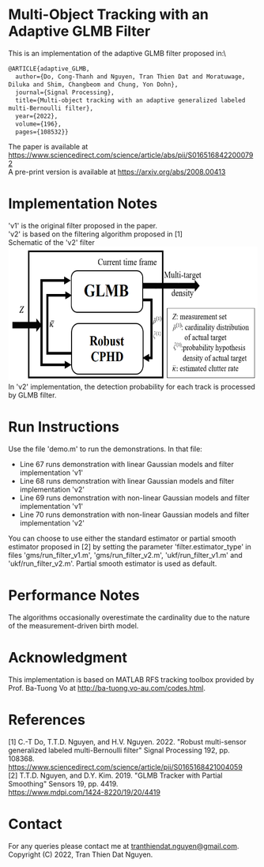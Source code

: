 # Multi-Object Tracking with an Adaptive GLMB Filter
This is an implementation of the adaptive GLMB filter proposed in:\
```
@ARTICLE{adaptive_GLMB, 
  author={Do, Cong-Thanh and Nguyen, Tran Thien Dat and Moratuwage, Diluka and Shim, Changbeom and Chung, Yon Dohn}, 
  journal={Signal Processing}, 
  title={Multi-object tracking with an adaptive generalized labeled multi-Bernoulli filter}, 
  year={2022},
  volume={196},
  pages={108532}}
```
The paper is available at https://www.sciencedirect.com/science/article/abs/pii/S0165168422000792 \
A pre-print version is available at https://arxiv.org/abs/2008.00413
# Implementation Notes
'v1' is the original filter proposed in the paper. \
'v2' is based on the filtering algorithm proposed in [1] \
Schematic of the 'v2' filter \
<img src="https://github.com/TranThienDat-Nguyen/adaptive-GLMB/blob/main/v2_filter_schematic.png" width="600" height="272"> \
In 'v2' implementation, the detection probability for each track is processed by GLMB filter.
# Run Instructions
Use the file 'demo.m' to run the demonstrations. In that file:
- Line 67 runs demonstration with linear Gaussian models and filter implementation 'v1' 
- Line 68 runs demonstration with linear Gaussian models and filter implementation 'v2' 
- Line 69 runs demonstration with non-linear Gaussian models and filter implementation 'v1' 
- Line 70 runs demonstration with non-linear Gaussian models and filter implementation 'v2' 

You can choose to use either the standard estimator or partial smooth estimator proposed in [2] by setting the parameter 'filter.estimator_type' in files 'gms/run_filter_v1.m', 'gms/run_filter_v2.m', 'ukf/run_filter_v1.m' and 'ukf/run_filter_v2.m'. Partial smooth estimator is used as default.
# Performance Notes
The algorithms occasionally overestimate the cardinality due to the nature of the measurement-driven birth model.
# Acknowledgment
This implementation is based on MATLAB RFS tracking toolbox provided by Prof. Ba-Tuong Vo at http://ba-tuong.vo-au.com/codes.html.
# References
[1] C.-T Do, T.T.D. Nguyen, and H.V. Nguyen. 2022. "Robust multi-sensor generalized labeled multi-Bernoulli filter" Signal Processing 192, pp. 108368. \
https://www.sciencedirect.com/science/article/pii/S0165168421004059 \
[2] T.T.D. Nguyen, and D.Y. Kim. 2019. "GLMB Tracker with Partial Smoothing" Sensors 19, pp. 4419.\
https://www.mdpi.com/1424-8220/19/20/4419
# Contact
For any queries please contact me at tranthiendat.nguyen@gmail.com.\
Copyright (C) 2022, Tran Thien Dat Nguyen.
